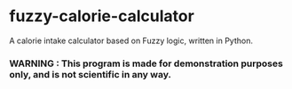 # fuzzy-calorie-calculator
A calorie intake calculator based on Fuzzy logic, written in Python.

### WARNING : This program is made for demonstration purposes only, and is not scientific in any way.
